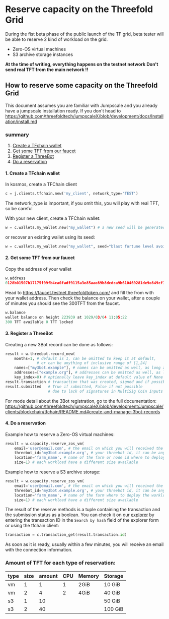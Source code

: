 # Reserve capacity on the Threefold Grid

During the fist beta phase of the public launch of the TF grid, beta tester will be able to reserve 2 kind of workload on the grid.

- Zero-OS virtual machines
- S3 archive storage instances

**At the time of writing, everything happens on the testnet network**
**Don't send real TFT from the main network !!**
## How to reserve some capacity on the Threefold Grid

This document assumes you are familiar with Jumpscale and you already have
a jumpscale installation ready. If you don't head to https://github.com/threefoldtech/jumpscaleX/blob/development/docs/Installation/install.md

### summary
1. [Create a TFchain wallet](#Create-a-TFchain-wallet)
2. [Get some TFT from our faucet](Get-some-TFT-from-our-faucet)
3. [Register a ThreeBot](Register-a-ThreeBot)
4. [Do a reservation](Do-a-reservation)

#### 1. Create a TFchain wallet

In kosmos, create a TFChain client
```python
c = j.clients.tfchain.new('my_client', network_type='TEST')
```
The network_type is important, if you omit this, you will play with real TFT, so be careful

With your new client, create a TFChain wallet:
```python
w = c.wallets.my_wallet.new("my_wallet") # a new seed will be generated
```
or recover an existing wallet using its seed:
```python
w = c.wallets.my_wallet.new("my_wallet", seed="blast fortune level avoid luxury obey humble lawsuit hurry crowd life select express shuffle taxi foam soul denial glimpse task struggle youth hawk cram")
```

#### 2. Get some TFT from our faucet

Copy the address of your wallet
```python
w.address
0128b01507b17175f99fb4ca0fadf9115a3e85aae89b8dcdca9b610469281de9e849cf16c9afcdroot
```
Head to https://faucet.testnet.threefoldtoken.com/ and fill the from with your wallet address. Then check the balance on your wallet, after a couple of minutes you should see the 300TFT from the faucet.

```python
w.balance
wallet balance on height 223939 at 1029/03/04 11:05:22
300 TFT available 0 TFT locked
```

#### 3. Register a ThreeBot

Creating a new 3Bot record can be done as follows:

```python
result = w.threebot.record_new(
    months=1, # default is 1, can be omitted to keep it at default,
              # or can be anything of inclusive range of [1,24]
    names=["my3bot.example"], # names can be omitted as well, as long as you have 1 address
    addresses=["example.org"], # addresses can be omitted as well, as long as you have 1 name
    key_index=0) # optionally leave key_index at default value of None
result.transaction # transaction that was created, signed and if possible submitted
result.submitted   # True if submitted, False if not possible
                   # due to lack of signatures in MultiSig Coin Inputs
```

For mode detail about the 3Bot registration, go to the full documentation: https://github.com/threefoldtech/jumpscaleX/blob/development/Jumpscale/clients/blockchain/tfchain/README.md#create-and-manage-3bot-records

#### 4. Do a reservation

Example how to reserve a Zero-OS virtual machines:
```python
result = w.capacity.reserve_zos_vm(
    email='user@email.com', # the email on which you will received the connection information
    threebot_id='my3bot.example.org', # your threebot id, it can be any of the names you gave to your 3bot
    location='farm_name', # name of the farm or node id where to deploy the workload
    size=1) # each workload have a different size available
```

Example how to reserve a S3 archive storage:
```python
result = w.capacity.reserve_zos_vm(
    email='user@email.com', # the email on which you will received the connection information
    threebot_id='my3bot.example.org', # your threebot id, it can be any of the names you gave to your 3bot
    location='farm_name', # name of the farm where to deploy the workload
    size=1) # each workload have a different size available
```

The result of the reserve methods is a tuple containing the transaction and the submission status as a boolean.
You can check it on our [explorer](https://explorer.testnet.threefoldtoken.com/) by entering the transaction ID in the `Search by hash` field of the explorer form or using the tfchain client:

```python
transaction = c.transaction_get(result.transaction.id)
```

As soon as it is ready, usually within a few minutes, you will receive an email with the connection information.


### Amount of TFT for each type of reservation:
|type|size|amount| CPU | Memory | Storage   |
| -- | --| --    | --  | --     | --     |
| vm | 1 | 1     | 1   | 2GiB   | 10 GiB |
| vm | 2 | 4     | 2   | 4GiB   | 40 GiB |
| s3 | 1 | 10    |     |        | 50 GiB |
| s3 | 2 | 40    |     |        | 100 GiB|
